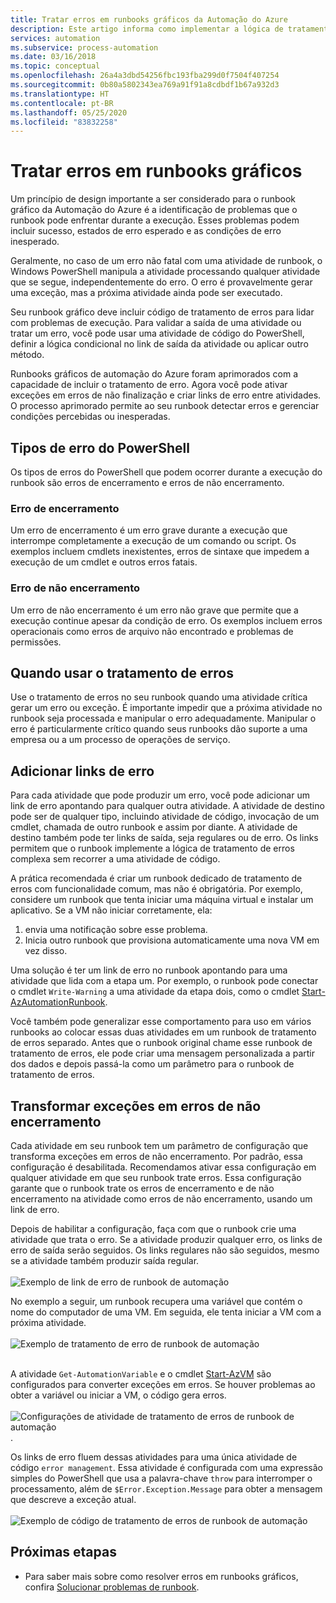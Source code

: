 ```yaml
---
title: Tratar erros em runbooks gráficos da Automação do Azure
description: Este artigo informa como implementar a lógica de tratamento de erros em runbooks gráficos.
services: automation
ms.subservice: process-automation
ms.date: 03/16/2018
ms.topic: conceptual
ms.openlocfilehash: 26a4a3dbd54256fbc193fba299d0f7504f407254
ms.sourcegitcommit: 0b80a5802343ea769a91f91a8cdbdf1b67a932d3
ms.translationtype: HT
ms.contentlocale: pt-BR
ms.lasthandoff: 05/25/2020
ms.locfileid: "83832258"
---
```

# <a name="handle-errors-in-graphical-runbooks"></a>Tratar erros em runbooks gráficos

Um princípio de design importante a ser considerado para o runbook gráfico da Automação do Azure é a identificação de problemas que o runbook pode enfrentar durante a execução. Esses problemas podem incluir sucesso, estados de erro esperado e as condições de erro inesperado.

Geralmente, no caso de um erro não fatal com uma atividade de runbook, o Windows PowerShell manipula a atividade processando qualquer atividade que se segue, independentemente do erro. O erro é provavelmente gerar uma exceção, mas a próxima atividade ainda pode ser executado.

Seu runbook gráfico deve incluir código de tratamento de erros para lidar com problemas de execução. Para validar a saída de uma atividade ou tratar um erro, você pode usar uma atividade de código do PowerShell, definir a lógica condicional no link de saída da atividade ou aplicar outro método.

Runbooks gráficos de automação do Azure foram aprimorados com a capacidade de incluir o tratamento de erro. Agora você pode ativar exceções em erros de não finalização e criar links de erro entre atividades. O processo aprimorado permite ao seu runbook detectar erros e gerenciar condições percebidas ou inesperadas. 

## <a name="powershell-error-types"></a>Tipos de erro do PowerShell

Os tipos de erros do PowerShell que podem ocorrer durante a execução do runbook são erros de encerramento e erros de não encerramento.
 
### <a name="terminating-error"></a>Erro de encerramento

Um erro de encerramento é um erro grave durante a execução que interrompe completamente a execução de um comando ou script. Os exemplos incluem cmdlets inexistentes, erros de sintaxe que impedem a execução de um cmdlet e outros erros fatais.

### <a name="non-terminating-error"></a>Erro de não encerramento

Um erro de não encerramento é um erro não grave que permite que a execução continue apesar da condição de erro. Os exemplos incluem erros operacionais como erros de arquivo não encontrado e problemas de permissões.

## <a name="when-to-use-error-handling"></a>Quando usar o tratamento de erros

Use o tratamento de erros no seu runbook quando uma atividade crítica gerar um erro ou exceção. É importante impedir que a próxima atividade no runbook seja processada e manipular o erro adequadamente. Manipular o erro é particularmente crítico quando seus runbooks dão suporte a uma empresa ou a um processo de operações de serviço.

## <a name="add-error-links"></a>Adicionar links de erro

Para cada atividade que pode produzir um erro, você pode adicionar um link de erro apontando para qualquer outra atividade. A atividade de destino pode ser de qualquer tipo, incluindo atividade de código, invocação de um cmdlet, chamada de outro runbook e assim por diante. A atividade de destino também pode ter links de saída, seja regulares ou de erro. Os links permitem que o runbook implemente a lógica de tratamento de erros complexa sem recorrer a uma atividade de código.

A prática recomendada é criar um runbook dedicado de tratamento de erros com funcionalidade comum, mas não é obrigatória. Por exemplo, considere um runbook que tenta iniciar uma máquina virtual e instalar um aplicativo. Se a VM não iniciar corretamente, ela:

1. envia uma notificação sobre esse problema.
2. Inicia outro runbook que provisiona automaticamente uma nova VM em vez disso.

Uma solução é ter um link de erro no runbook apontando para uma atividade que lida com a etapa um. Por exemplo, o runbook pode conectar o cmdlet `Write-Warning` a uma atividade da etapa dois, como o cmdlet [Start-AzAutomationRunbook](https://docs.microsoft.com/powershell/module/az.automation/start-azautomationrunbook?view=azps-3.5.0).

Você também pode generalizar esse comportamento para uso em vários runbooks ao colocar essas duas atividades em um runbook de tratamento de erros separado. Antes que o runbook original chame esse runbook de tratamento de erros, ele pode criar uma mensagem personalizada a partir dos dados e depois passá-la como um parâmetro para o runbook de tratamento de erros.

## <a name="turn-exceptions-into-non-terminating-errors"></a>Transformar exceções em erros de não encerramento

Cada atividade em seu runbook tem um parâmetro de configuração que transforma exceções em erros de não encerramento. Por padrão, essa configuração é desabilitada. Recomendamos ativar essa configuração em qualquer atividade em que seu runbook trate erros. Essa configuração garante que o runbook trate os erros de encerramento e de não encerramento na atividade como erros de não encerramento, usando um link de erro.  

Depois de habilitar a configuração, faça com que o runbook crie uma atividade que trata o erro. Se a atividade produzir qualquer erro, os links de erro de saída serão seguidos. Os links regulares não são seguidos, mesmo se a atividade também produzir saída regular.<br><br> ![Exemplo de link de erro de runbook de automação](media/automation-runbook-graphical-error-handling/error-link-example.png)

No exemplo a seguir, um runbook recupera uma variável que contém o nome do computador de uma VM. Em seguida, ele tenta iniciar a VM com a próxima atividade.<br><br> ![Exemplo de tratamento de erro de runbook de automação](media/automation-runbook-graphical-error-handling/runbook-example-error-handling.png)<br><br>      

A atividade `Get-AutomationVariable` e o cmdlet [Start-AzVM](https://docs.microsoft.com/powershell/module/Az.Compute/Start-AzVM?view=azps-3.5.0) são configurados para converter exceções em erros. Se houver problemas ao obter a variável ou iniciar a VM, o código gera erros.<br><br> ![Configurações de atividade de tratamento de erros de runbook de automação](media/automation-runbook-graphical-error-handling/activity-blade-convertexception-option.png).

Os links de erro fluem dessas atividades para uma única atividade de código `error management`. Essa atividade é configurada com uma expressão simples do PowerShell que usa a palavra-chave `throw` para interromper o processamento, além de `$Error.Exception.Message` para obter a mensagem que descreve a exceção atual.<br><br> ![Exemplo de código de tratamento de erros de runbook de automação](media/automation-runbook-graphical-error-handling/runbook-example-error-handling-code.png)

## <a name="next-steps"></a>Próximas etapas

* Para saber mais sobre como resolver erros em runbooks gráficos, confira [Solucionar problemas de runbook](troubleshoot/runbooks.md).